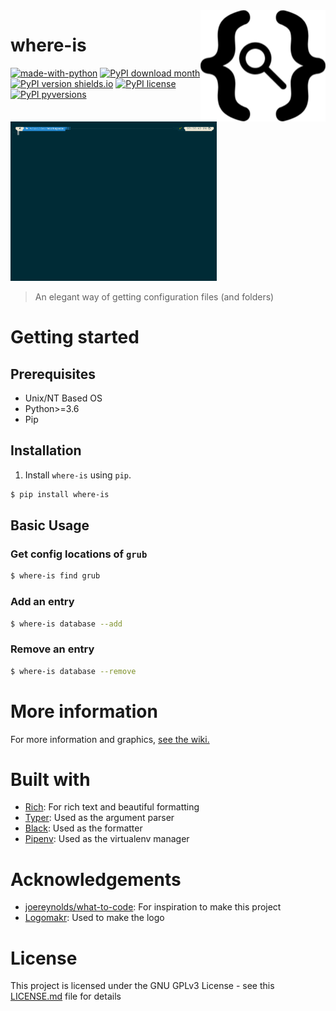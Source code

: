 <img src="other/logo.png" align="right" width="200" height="178" alt="Logo"/>

# where-is
[![made-with-python](https://img.shields.io/badge/Made%20with-Python-1f425f.svg)](https://www.python.org/)
[![PyPI download month](https://img.shields.io/pypi/dm/where-is.svg)](https://pypi.python.org/pypi/where-is/)
[![PyPI version shields.io](https://img.shields.io/pypi/v/where-is.svg)](https://pypi.python.org/pypi/where-is/)
[![PyPI license](https://img.shields.io/pypi/l/where-is.svg)](https://pypi.python.org/pypi/where-is/)
[![PyPI pyversions](https://img.shields.io/pypi/pyversions/where-is.svg)](https://pypi.python.org/pypi/where-is/)
<p float="left">
  <img src="other/find.gif" width="330" height="255"
</p>
                                    
> An elegant way of getting configuration files (and folders)


# Getting started
## Prerequisites
- Unix/NT Based OS
- Python>=3.6
- Pip

## Installation
1. Install `where-is` using `pip`.

```bash
$ pip install where-is
```

## Basic Usage
### Get config locations of `grub`
```bash
$ where-is find grub
```
### Add an entry
```bash
$ where-is database --add
```
### Remove an entry
```bash
$ where-is database --remove
```

# More information
For more information and graphics, [see the wiki.](https://github.com/what-to-code-complete/where-is/wiki)

# Built with
- [Rich](https://github.com/willmcgugan/rich): For rich text and beautiful formatting
- [Typer](https://github.com/tiangolo/typer): Used as the argument parser
- [Black](https://github.com/psf/black): Used as the formatter
- [Pipenv](https://github.com/pypa/pipenv): Used as the virtualenv manager

# Acknowledgements
- [joereynolds/what-to-code](https://github.com/joereynolds/what-to-code): For inspiration to make this project
- [Logomakr](https://logomakr.com/): Used to make the logo

# License
This project is licensed under the GNU GPLv3 License - see this [LICENSE.md](https://raw.githubusercontent.com/what-to-code-complete/where-is/master/LICENSE) file for details
